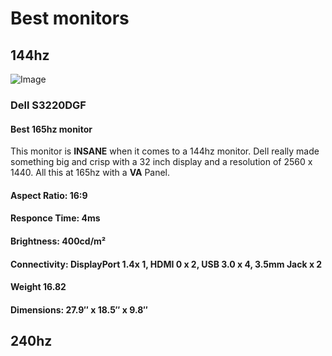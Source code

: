 # Best monitors 
## 144hz
![Image](https://i.dell.com/is/image/DellContent//content/dam/global-site-design/product_images/peripherals/output_devices/dell/monitors/s_series/s3220dgf/pdp/responsive/s3220dgf_curved_gaming_monitor_responsive_pdp_hero_504x350_1.jpg?fmt=jpg)
### Dell S3220DGF
#### Best 165hz monitor
This monitor is **INSANE** when it comes to a 144hz monitor. Dell really made something big and crisp with a 32 inch display and a resolution of 2560 x 1440. All this at 165hz with a **VA** Panel. 
#### **Aspect Ratio**: 16:9
#### **Responce Time**: 4ms
#### **Brightness**: 400cd/m²
#### **Connectivity**: DisplayPort 1.4x 1, HDMI 0 x 2, USB 3.0 x 4, 3.5mm Jack x 2
#### **Weight** 16.82
#### **Dimensions**: 27.9″ x 18.5″ x 9.8″
#### 
 
  
   
    
     
      
       
## 240hz
